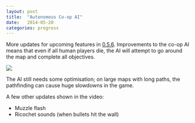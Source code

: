 ```yaml
---
layout: post
title:  "Autonomous Co-op AI"
date:   2014-05-20
categories: progress
---
```

More updates for upcoming features in [0.5.6](https://github.com/cxong/cdogs-sdl/issues?milestone=16&state=open). Improvements to the co-op AI means that even if all human players die, the AI will attempt to go around the map and complete all objectives.

<a
    href="http://youtu.be/hKEtFBHULyM"
    data-fancybox="gallery">
![](http://img.youtube.com/vi/hKEtFBHULyM/0.jpg)
</a>

The AI still needs some optimisation; on large maps with long paths, the pathfinding can cause huge slowdowns in the game.

A few other updates shown in the video:

- Muzzle flash
- Ricochet sounds (when bullets hit the wall)